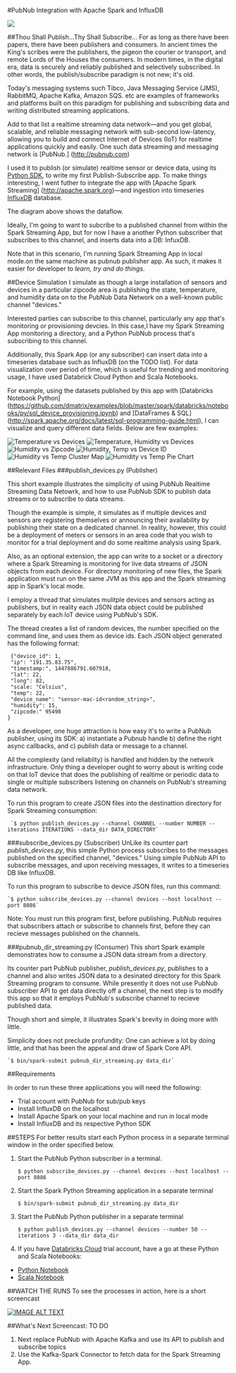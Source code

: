 #PubNub Integration with Apache Spark and InfluxDB

![](images/pubnub_spark.jpeg)


##Thou Shall Publish...Thy Shall Subscribe...
For as long as there have been papers, there have been publishers and consumers. 
In ancient times the King's scribes were the publishers, the pigeon the courier or transport, and remote Lords of the Houses the consumers. In modern times, in the digital era, data is securely and reliably published and selectively subscribed. In other words, the publish/subscribe paradigm is not new; it's old.

Today's messaging systems such Tibco, Java Messaging Service (JMS), RabbitMQ, Apache Kafka, Amazon SQS. etc are examples of frameworks and platforms built on this paradigm for publishing and subscribing data and writing distributed streaming applications.

Add to that list a realtime streaming data network—and you get global, scalable, and reliable messaging network with sub-second low-latency, allowing you to build and connect Internet of Devices (IoT) for realtime applications quickly and easily. One such data streaming and messaging network is [PubNub.] (http://pubnub.com)

I used it to publish (or simulate) realtime sensor or device data, using its [Python SDK](https://www.pubnub.com/developers/), to write my first Publish-Subscribe app. To make things interesting, I went futher to integrate the app with [Apache Spark Streaming] (http://apache.spark.org)—and ingestion into timeseries [InfluxDB](http://influxdb.com) database.

The diagram above shows the dataflow.

Ideally, I'm going to want to subcribe to a published channel from within the Spark Streaming App, but for now I have a another Python subscriber that subscribes to this channel, and inserts data into a DB: InfuxDB.

Note that in this scenario, I'm running Spark Streaming App in local mode.on the same machine as pubnub publisher app. As such, it makes it easier for developer to *learn, try and do things*.

##Device Simulation
I simulate as though a large installation of sensors and devices in a particular zipcode area is publishing the state, temperature, and humidity data on to the PubNub Data Network on a well-known public channel "devices."

Interested parties can subscribe to this channel, particularly any app that's monitoring or provisioning devcies. In this case,I have my Spark Streaming App monitoring a directory, and a Python PubNub process that's subscribing to this channel.

Additionally, this Spark App (or any subscriber) can insert data into a timeseries database such as InfluxDB (on the TODO list). For data visualization over period of time, which is useful for trending and monitoring usage, I have used Databrick Cloud Python and Scala Notebooks.

For example, using the datasets published by this app with [Databricks Notebook Python] (https://github.com/dmatrix/examples/blob/master/spark/databricks/notebooks/py/sql_device_provisioning.ipynb) and [DataFrames & SQL] (http://spark.apache.org/docs/latest/sql-programming-guide.html), I can visualize and query different data fields. Below are few examples:


![](images/screen_3.png "Temperature vs Devices")
![](images/screen_1.png "Temperature, Humidity vs Devices")
![](images/screen_2.png "Humidity vs Zipcode")
![](images/screen_4.png "Humidity, Temp vs Device ID")
![](images/screen_5.png "Humidity vs Temp Cluster Map")
![](images/screen_6.png "Humidity vs Temp Pie Chart")


##Relevant Files
###publish_devices.py (Publisher)

This short example illustrates the simplicity of using PubNub Realtime Streaming Data Netowrk,
and how to use PubNub SDK to publish data streams or to subscribe to data streams.

Though the example is simple, it simulates as if multiple devices and sensors are registering themselves or announcing their availability by publishing their state on a dedicated channel. In reality, however, this could be a deployment of meters or sensors in an area code that you wish to monitor for a trial deployment and do some realtime analysis using Spark.

Also, as an optional extension, the app can write to a socket or a directory where a Spark Streaming is monitoring for live
 data streams of JSON objects from each device. For directory monitoring of new files, the Spark application must run on the same JVM as this app and the Spark streaming app in Spark's local mode.

I employ a thread that simulates mulitple devices and sensors acting as publishers, but in reality each JSON data object could be published separately by each IoT device using PubNub's SDK. 

The thread creates a list of random devices, the number specified on the command line, and uses them as device ids. Each JSON object generated has the following format:

     {"device_id": 1,
     "ip": "191.35.83.75",  
     "timestamp:", 1447886791.607918,
     "lat": 22, 
     "long": 82, 
     "scale: "Celsius", 
     "temp": 22, 
     "device_name": "sensor-mac-id<random_string>",
     "humidity": 15,
     "zipcode:" 95498
    }
As a developer, one huge attraction is how easy it's to write a PubNub publisher, using its SDK: a) instantiate a Pubnub handle b) define the right async callbacks, and c) publish data or message to a channel. 

All the complexity (and reliablity) is handled and hidden by the network infrastructure. Only thing a developer ought to worry about is writing code on that IoT device that does the publishing of realtime or periodic data to single or multiple subscribers listening on channels on PubNub's streaming data network.

 To run this program to create JSON files into the destinattion directory for Spark Streaming consumption:

     `$ python publish_devices.py --channel CHANNEL --number NUMBER --iterations ITERATIONS --data_dir DATA_DIRECTORY`

###subscribe_devices.py (Subscriber)
UnLike its counter part *publish_devices.py*, this simple Python process subscribes to the messages published on the specified channel, "devices." Using simple PubNub API to subscribe messages, and upon receiving messages, it writes to a timeseries DB like InfluxDB.

To run this program to subscribe to device JSON files, run this command:

    `$ python subscribe_devices.py --channel devices --host localhost --port 8086`

Note: You must run this program first, before publishing. PubNub requires that subscribers attach or subscribe to channels first, before they can recieve messages published on the channels.


###pubnub_dir_streaming.py (Consumer)
 This short Spark example demonstrates how to consume a JSON data stream from a directory. 

Its counter part PubNub publisher, *publish_devices.py*, publishes to a channel and also writes JSON data to a desinated directory for this Spark Streaming program to consume. While presently it does not use PubNub subscriber API to get data directly off a channel, the next step is to modify this app so that it employs PubNub's subscribe channel to recieve published data.

Though short and simple, it illustrates Spark's brevity in doing more with little. 

Simplicity does not preclude profundity: One can achieve a lot by doing little, and that has been the appeal and draw of Spark Core API.

    `$ bin/spark-submit pubnub_dir_streaming.py data_dir`

##Requirements

In order to run these three applications you will need the following:
- Trial account with PubNub for sub/pub keys
- Install InfluxDB on the localhost
- Install Apache Spark on your local machine and run in local mode
- Install InfluxDB and its respective Python SDK

##STEPS 
For better results start each Python process in a separate terminal window in the order specified below.

1. Start the PubNub Python subscriber in a terminal.

    `$ python subscribe_devices.py --channel devices --host localhost --port 8086`

2. Start the Spark Python Streaming application in a separate terminal

    
    `$ bin/spark-submit pubnub_dir_streaming.py data_dir`


3. Start the PubNub Python publisher in a separate terminal

     `$ python publish_devices.py --channel devices --number 50 --iterations 3 --data_dir data_dir`

4. If you have [Databricks Cloud](http://databricks.com) trial account, have a go at these Python and Scala Notebooks:

- [Python Notebook](https://github.com/dmatrix/examples/blob/master/spark/databricks/notebooks/py/sql_device_provisioning.ipynb)
- [Scala Notebook](https://github.com/dmatrix/examples/blob/master/spark/databricks/notebooks/scala/sql_scala_device_provisioning.scala)

##WATCH THE RUNS
To see the processes in action, here is a short screencast

[![IMAGE ALT TEXT](http://img.youtube.com/vi/CO0m_zQdD-A/0.jpg)](https://www.youtube.com/watch?v=CO0m_zQdD-A "PubNub in Action with Apache Spark Streaming and InfluxDB")


##What's Next Screencast: TO DO 
1. Next replace PubNub with Apache Kafka and use its API to publish and subscribe topics
2. Use the Kafka-Spark Connector to fetch data for the Spark Streaming App.